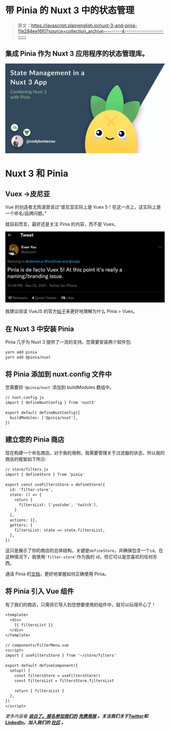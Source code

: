 # 带 Pinia 的 Nuxt 3 中的状态管理

> 原文：<https://javascript.plainenglish.io/nuxt-3-and-pinia-11e284ee16f0?source=collection_archive---------4----------------------->

## 集成 Pinia 作为 Nuxt 3 应用程序的状态管理库。

![](img/e12c8d5eae3b6ef3e500b9c3ca739604.png)

# Nuxt 3 和 Pinia

## Vuex ->皮尼亚

Vue 的创造者尤雨溪曾说过“皮尼亚实际上是 Vuex 5！在这一点上，这实际上是一个命名/品牌问题。”

就目前而言，最好还是关注 Pinia 的内容，而不是 Vuex。

![](img/f54625e9022111f5684f8c9a0aaba6a7.png)

我建议阅读 VueJS 的官方[帖子](https://vuejs.org/guide/scaling-up/state-management.html#pinia)来更好地理解为什么 Pinia > Vuex。

## 在 Nuxt 3 中安装 Pinia

Pinia 几乎为 Nuxt 3 提供了一流的支持。您需要安装两个软件包:

```
yarn add pinia
yarn add @pinia/nuxt
```

## 将 Pinia 添加到 nuxt.config 文件中

您需要将`'@pinia/nuxt'`添加到 buildModules 数组中。

```
// nuxt.config.js
import { defineNuxtConfig } from 'nuxt3'

export default defineNuxtConfig({
  buildModules: ['@pinia/nuxt'],
})
```

## 建立您的 Pinia 商店

现在构建一个命名商店。对于我的用例，我需要管理关于过滤器的状态，所以我的商店的框架如下所示:

```
// store/filters.js
import { defineStore } from 'pinia'

export const useFiltersStore = defineStore({
  id: 'filter-store',
  state: () => {
    return {
      filtersList: ['youtube', 'twitch'],
    }
  },
  actions: {},
  getters: {
    filtersList: state => state.filtersList,
  },
})
```

这只是展示了你的商店的总体结构。关键是`defineStore`，并确保包含一个`id`。在这种情况下，我使用`'filter-store'`作为我的 id，但它可以是您喜欢的任何东西。

通读 Pinia 的[文档](https://pinia.vuejs.org/core-concepts/)，更好地掌握如何正确使用 Pinia。

## 将 Pinia 引入 Vue 组件

有了我们的商店，只需将它导入到您想要使用的组件中，就可以玩得开心了！

```
<template>
  <div>
    {{ filtersList }}
  </div>
</template>

// components/FilterMenu.vue
<script>
import { useFiltersStore } from '~/store/filters'

export default defineComponent({
  setup() {
    const filtersStore = useFiltersStore()
    const filtersList = filtersStore.filtersList

    return { filtersList }
  },
})
</script>
```

*更多内容看* [***说白了。报名参加我们的***](https://plainenglish.io/) **[***免费周报***](http://newsletter.plainenglish.io/) *。关注我们关于*[***Twitter***](https://twitter.com/inPlainEngHQ)*和*[***LinkedIn***](https://www.linkedin.com/company/inplainenglish/)*。加入我们的* [***社区***](https://discord.gg/GtDtUAvyhW) *。***